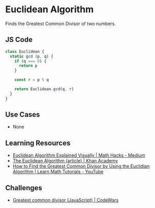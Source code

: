 # Euclidean Algorithm

Finds the Greatest Common Divisor of two numbers.

## JS Code

```js
class Euclidean {
  static gcd (p, q) {
    if (q === 0) {
      return p
    }

    const r = p % q

    return Euclidean.gcd(q, r)
  }
}
```

## Use Cases

* None

## Learning Resources

* [Euclidean Algorithm Explained Visually | Math Hacks - Medium](https://medium.com/i-math/why-does-the-euclidean-algorithm-work-aaf43bd3288e)
* [The Euclidean Algorithm (article) | Khan Academy](https://www.khanacademy.org/computing/computer-science/cryptography/modarithmetic/a/the-euclidean-algorithm)
* [How to Find the Greatest Common Divisor by Using the Euclidian Algorithm | Learn Math Tutorials - YouTube](https://www.youtube.com/watch?v=JUzYl1TYMcU)

## Challenges

* [Greatest common divisor (JavaScript) | CodeWars](https://www.codewars.com/kata/5500d54c2ebe0a8e8a0003fd/javascript)
